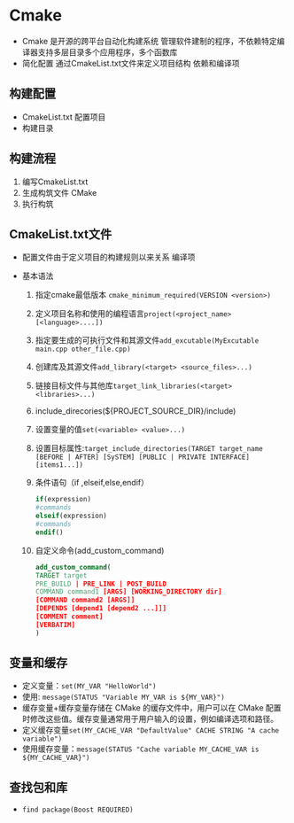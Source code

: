 # Cmake

- Cmake 是开源的跨平台自动化构建系统 管理软件建制的程序，不依赖特定编译器支持多层目录多个应用程序，多个函数库
- 简化配置 通过CmakeList.txt文件来定义项目结构 依赖和编译项

## 构建配置

- CmakeList.txt 配置项目
- 构建目录

## 构建流程

1. 编写CmakeList.txt
2. 生成构筑文件 CMake
3. 执行构筑

## CmakeList.txt文件

- 配置文件由于定义项目的构建规则以来关系 编译项
- 基本语法

  1. 指定cmake最低版本 `cmake_minimum_required(VERSION <version>)`
  2. 定义项目名称和使用的编程语言`project(<project_name>[<language>....])`
  3. 指定要生成的可执行文件和其源文件`add_excutable(MyExcutable main.cpp other_file.cpp)`
  4. 创建库及其源文件`add_library(<target> <source_files>...)`
  5. 链接目标文件与其他库`target_link_libraries(<target> <libraries>...)`
  6. include_direcories(${PROJECT_SOURCE_DIR}/include)
  7. 设置变量的值`set(<variable> <value>...)`
  8. 设置目标属性:`target_include_directories(TARGET target_name [BEFORE | AFTER] [SySTEM] [PUBLIC | PRIVATE INTERFACE] [items1...])`
  9. 条件语句（if ,elseif,else,endif）

        ```cmake
        if(expression)
        #commands
        elseif(expression)
        #commands
        endif()
        ```

  10. 自定义命令(add_custom_command)

        ```cmake
        add_custom_command(
        TARGET target
        PRE_BUILD | PRE_LINK | POST_BUILD
        COMMAND command1 [ARGS] [WORKING_DIRECTORY dir]
        [COMMAND command2 [ARGS]]
        [DEPENDS [depend1 [depend2 ...]]]
        [COMMENT comment]
        [VERBATIM]
        )
        ```

## 变量和缓存

- 定义变量：`set(MY_VAR "HelloWorld")`
- 使用: `message(STATUS "Variable MY_VAR is ${MY_VAR}")`
- 缓存变量+缓存变量存储在 CMake 的缓存文件中，用户可以在 CMake 配置时修改这些值。缓存变量通常用于用户输入的设置，例如编译选项和路径。
- 定义缓存变量`set(MY_CACHE_VAR "DefaultValue" CACHE STRING "A cache variable")`
- 使用缓存变量：`message(STATUS "Cache variable MY_CACHE_VAR is ${MY_CACHE_VAR}")`

## 查找包和库

- `find package(Boost REQUIRED)`
